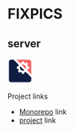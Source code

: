 # FIXPICS
## server

![logo](__resources__/bitmap/logo200.png)

Project links
 - [Monorepo](https://github.com/vladblindu/fixpics) link
 - [project](https://github.com/vladblindu/fixpics/projects/1) link